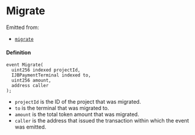 # Migrate

Emitted from:

* [`migrate`](/docs/v4/deprecated/v3/deprecated/or-payment-terminals/or-abstract/jbpayoutredemptionpaymentterminal/write/migrate.md)

#### Definition

```
event Migrate(
  uint256 indexed projectId,
  IJBPaymentTerminal indexed to,
  uint256 amount,
  address caller
);
```

* `projectId` is the ID of the project that was migrated.
* `to` is the terminal that was migrated to.
* `amount` is the total token amount that was migrated.
* `caller` is the address that issued the transaction within which the event was emitted.

